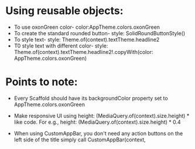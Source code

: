 # Using reusable objects:

- To use oxonGreen color- color:AppTheme.colors.oxonGreen
- To create the standard rounded button- style: SolidRoundButtonStyle()
- To style text- style: Theme.of(context).textTheme.headline2
- T0 style text with different color- style: Theme.of(context).textTheme.headline2!.copyWith(color: AppTheme.colors.oxonGreen)

# Points to note:

- Every Scaffold should have its backgroundColor property set to AppTheme.colors.oxonGreen
- Make responsive UI using height: (MediaQuery.of(context).size.height) * <percent value of the screen to be occupied> like code. For e.g., height: (MediaQuery.of(context).size.height) * 0.4
- When using CustomAppBar, you don't need any action buttons on the left side of the title simply call CustomAppBar(context, <title>)
If you do need action buttons, call CustomAppBar(context, <title>, <list of widgets that will be rendered as action buttons>)
  
- Keep in mind that the screen resolution of user's phone could be different from that of your emulator. So, design accordingly.
- Extract and refactor codes which are reusable and keep it in separate file. And also document how to use it.


# Creating responsive UI:

- Whenever possible, use the textTheme of the custom AppTheme as it is already made responsive.
  Use it in this way-
  ```Text(
        "Guide The Way",
        style: Theme.of(context)
            .textTheme
            .headline3!
            .copyWith(color: AppTheme.colors.oxonGreen),
                    )```
- Update the project. Then run the app in your usual emulator.
- Note the output value of print("responsiveMultiplier value = $responsiveMultiplier"); 
  (called in size_config) code from the logcat
- Using this multiplier value, transform every value which is responsible for a responsive UI 
  (for e.g., size of images, button, text, etc.)
- Python code for transformation is:
  ```
  def calc(currentValue, responsiveMultiplier):
    newValue = currentValue / responsiveMultiplier
    print('%.2f' % (newValue))
  
  ```
- Use the newValue value to replace your values in this way:
    Suppose my margin value is this-
  ```
  margin: EdgeInsets.only(top: 80.0)
  ```
  And in my case, the result value is 11.71 (= 80 / responsiveMultiplier).
  Then I would replace 80 with '11.71 * SizeConfig.responsiveMultiplier', as shown below-
  
  ```
  margin: EdgeInsets.only(top: 11.71 * SizeConfig.responsiveMultiplier)
  ```
  #use LinearProgressIndicator whereever necessary. (the person who added this line. Could he elaborate?)

# Guidelines for collaborative code development on GitHub
- Ideally, master branch should contain the final, tried and tested, bug free code
- If you want to edit it, create a new branch (name the branch that gives information about it and should have 
contraction of your name. E.g. 'testing_maps_ved') from master branch. 
- Code, debug, resolve, etc. on this branch.
- When your development branch is bug free, and tried and tested, commit your changes. Then go to master branch.
Pull changes from remote to the master branch. Then merge the master and your development branch.
- In the merging process, all the conflicts should be resolved correctly. If you have any issues 
with which version of code is correct, consult the person who did the latest commit on the master branch. Only
after the conflicts are resolved, commit your changes and push it to the remote master branch.
